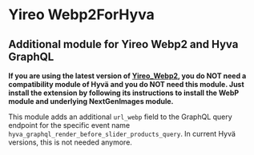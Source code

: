 # Yireo Webp2ForHyva
## Additional module for Yireo Webp2 and Hyva GraphQL

**If you are using the latest version of
[Yireo_Webp2](https://github.com/yireo/Yireo_Webp2), you do NOT need a
compatibility module of Hyvä and you do NOT need this module. Just
install the extension by following its instructions to install the WebP
module and underlying NextGenImages module.**

This module adds an additional `url_webp` field to the GraphQL query
endpoint for the specific event name
`hyva_graphql_render_before_slider_products_query`.
In current Hyvä versions, this is not needed anymore.
